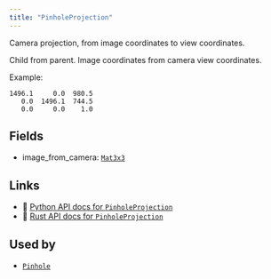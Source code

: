 ```yaml
---
title: "PinholeProjection"
---
```


Camera projection, from image coordinates to view coordinates.

Child from parent.
Image coordinates from camera view coordinates.

Example:
```text
1496.1     0.0  980.5
   0.0  1496.1  744.5
   0.0     0.0    1.0
```

## Fields

* image_from_camera: [`Mat3x3`](../datatypes/mat3x3.md)

## Links
 * 🐍 [Python API docs for `PinholeProjection`](https://ref.rerun.io/docs/python/nightly/package/rerun/components/pinhole_projection/)
 * 🦀 [Rust API docs for `PinholeProjection`](https://docs.rs/rerun/0.9.0-alpha.10/rerun/components/struct.PinholeProjection.html)


## Used by

* [`Pinhole`](../archetypes/pinhole.md)
